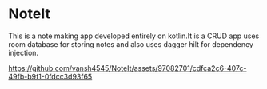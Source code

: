 # NoteIt
This is a note making app developed entirely on kotlin.It is a CRUD app uses room database for storing notes and also uses dagger hilt for dependency injection.

https://github.com/vansh4545/NoteIt/assets/97082701/cdfca2c6-407c-49fb-b9f1-0fdcc3d93f65


